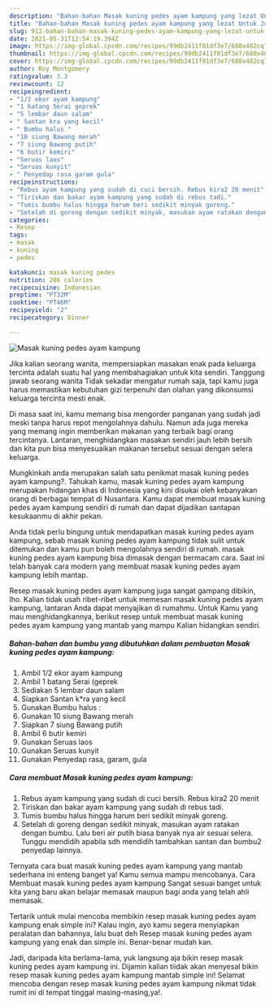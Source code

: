 ```yaml
---
description: "Bahan-bahan Masak kuning pedes ayam kampung yang lezat Untuk Jualan"
title: "Bahan-bahan Masak kuning pedes ayam kampung yang lezat Untuk Jualan"
slug: 912-bahan-bahan-masak-kuning-pedes-ayam-kampung-yang-lezat-untuk-jualan
date: 2021-05-31T12:54:19.394Z
image: https://img-global.cpcdn.com/recipes/99db2411f01df3e7/680x482cq70/masak-kuning-pedes-ayam-kampung-foto-resep-utama.jpg
thumbnail: https://img-global.cpcdn.com/recipes/99db2411f01df3e7/680x482cq70/masak-kuning-pedes-ayam-kampung-foto-resep-utama.jpg
cover: https://img-global.cpcdn.com/recipes/99db2411f01df3e7/680x482cq70/masak-kuning-pedes-ayam-kampung-foto-resep-utama.jpg
author: Roy Montgomery
ratingvalue: 3.3
reviewcount: 12
recipeingredient:
- "1/2 ekor ayam kampung"
- "1 batang Serai geprek"
- "5 lembar daun salam"
- " Santan kra yang kecil"
- " Bumbu halus "
- "10 siung Bawang merah"
- "7 siung Bawang putih"
- "6 butir kemiri"
- "Seruas laos"
- "Seruas kunyit"
- " Penyedap rasa garam gula"
recipeinstructions:
- "Rebus ayam kampung yang sudah di cuci bersih. Rebus kira2 20 menit"
- "Tiriskan dan bakar ayam kampung yang sudah di rebus tadi."
- "Tumis bumbu halus hingga harum beri sedikit minyak goreng."
- "Setelah di goreng dengan sedikit minyak, masukan ayam ratakan dengan bumbu. Lalu beri air putih biasa banyak nya air sesuai selera. Tunggu mendidih apabila sdh mendidih tambahkan santan dan bumbu2 penyedap lainnya."
categories:
- Resep
tags:
- masak
- kuning
- pedes

katakunci: masak kuning pedes 
nutrition: 286 calories
recipecuisine: Indonesian
preptime: "PT32M"
cooktime: "PT46M"
recipeyield: "2"
recipecategory: Dinner

---
```



![Masak kuning pedes ayam kampung](https://img-global.cpcdn.com/recipes/99db2411f01df3e7/680x482cq70/masak-kuning-pedes-ayam-kampung-foto-resep-utama.jpg)

Jika kalian seorang wanita, mempersiapkan masakan enak pada keluarga tercinta adalah suatu hal yang membahagiakan untuk kita sendiri. Tanggung jawab seorang  wanita Tidak sekadar mengatur rumah saja, tapi kamu juga harus memastikan kebutuhan gizi terpenuhi dan olahan yang dikonsumsi keluarga tercinta mesti enak.

Di masa  saat ini, kamu memang bisa mengorder panganan yang sudah jadi meski tanpa harus repot mengolahnya dahulu. Namun ada juga mereka yang memang ingin memberikan makanan yang terbaik bagi orang tercintanya. Lantaran, menghidangkan masakan sendiri jauh lebih bersih dan kita pun bisa menyesuaikan makanan tersebut sesuai dengan selera keluarga. 



Mungkinkah anda merupakan salah satu penikmat masak kuning pedes ayam kampung?. Tahukah kamu, masak kuning pedes ayam kampung merupakan hidangan khas di Indonesia yang kini disukai oleh kebanyakan orang di berbagai tempat di Nusantara. Kamu dapat membuat masak kuning pedes ayam kampung sendiri di rumah dan dapat dijadikan santapan kesukaanmu di akhir pekan.

Anda tidak perlu bingung untuk mendapatkan masak kuning pedes ayam kampung, sebab masak kuning pedes ayam kampung tidak sulit untuk ditemukan dan kamu pun boleh mengolahnya sendiri di rumah. masak kuning pedes ayam kampung bisa dimasak dengan bermacam cara. Saat ini telah banyak cara modern yang membuat masak kuning pedes ayam kampung lebih mantap.

Resep masak kuning pedes ayam kampung juga sangat gampang dibikin, lho. Kalian tidak usah ribet-ribet untuk memesan masak kuning pedes ayam kampung, lantaran Anda dapat menyajikan di rumahmu. Untuk Kamu yang mau menghidangkannya, berikut resep untuk membuat masak kuning pedes ayam kampung yang mantab yang mampu Kalian hidangkan sendiri.

<!--inarticleads1-->

##### Bahan-bahan dan bumbu yang dibutuhkan dalam pembuatan Masak kuning pedes ayam kampung:

1. Ambil 1/2 ekor ayam kampung
1. Ambil 1 batang Serai (geprek
1. Sediakan 5 lembar daun salam
1. Siapkan  Santan k*ra yang kecil
1. Gunakan  Bumbu halus :
1. Gunakan 10 siung Bawang merah
1. Siapkan 7 siung Bawang putih
1. Ambil 6 butir kemiri
1. Gunakan Seruas laos
1. Gunakan Seruas kunyit
1. Gunakan  Penyedap rasa, garam, gula




<!--inarticleads2-->

##### Cara membuat Masak kuning pedes ayam kampung:

1. Rebus ayam kampung yang sudah di cuci bersih. Rebus kira2 20 menit
1. Tiriskan dan bakar ayam kampung yang sudah di rebus tadi.
1. Tumis bumbu halus hingga harum beri sedikit minyak goreng.
1. Setelah di goreng dengan sedikit minyak, masukan ayam ratakan dengan bumbu. Lalu beri air putih biasa banyak nya air sesuai selera. Tunggu mendidih apabila sdh mendidih tambahkan santan dan bumbu2 penyedap lainnya.




Ternyata cara buat masak kuning pedes ayam kampung yang mantab sederhana ini enteng banget ya! Kamu semua mampu mencobanya. Cara Membuat masak kuning pedes ayam kampung Sangat sesuai banget untuk kita yang baru akan belajar memasak maupun bagi anda yang telah ahli memasak.

Tertarik untuk mulai mencoba membikin resep masak kuning pedes ayam kampung enak simple ini? Kalau ingin, ayo kamu segera menyiapkan peralatan dan bahannya, lalu buat deh Resep masak kuning pedes ayam kampung yang enak dan simple ini. Benar-benar mudah kan. 

Jadi, daripada kita berlama-lama, yuk langsung aja bikin resep masak kuning pedes ayam kampung ini. Dijamin kalian tiidak akan menyesal bikin resep masak kuning pedes ayam kampung mantab simple ini! Selamat mencoba dengan resep masak kuning pedes ayam kampung nikmat tidak rumit ini di tempat tinggal masing-masing,ya!.

